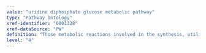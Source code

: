 ```yaml
---
value: "uridine diphosphate glucose metabolic pathway"
type: "Pathway Ontology"
xref-identifier: "0001328"
xref-dataSource: "PW"
definition: "Those metabolic reactions involved in the synthesis, utilization and/or degradation of uridine diphosphate glucose, a nucleotide sugar."
level: "4"
---
```

